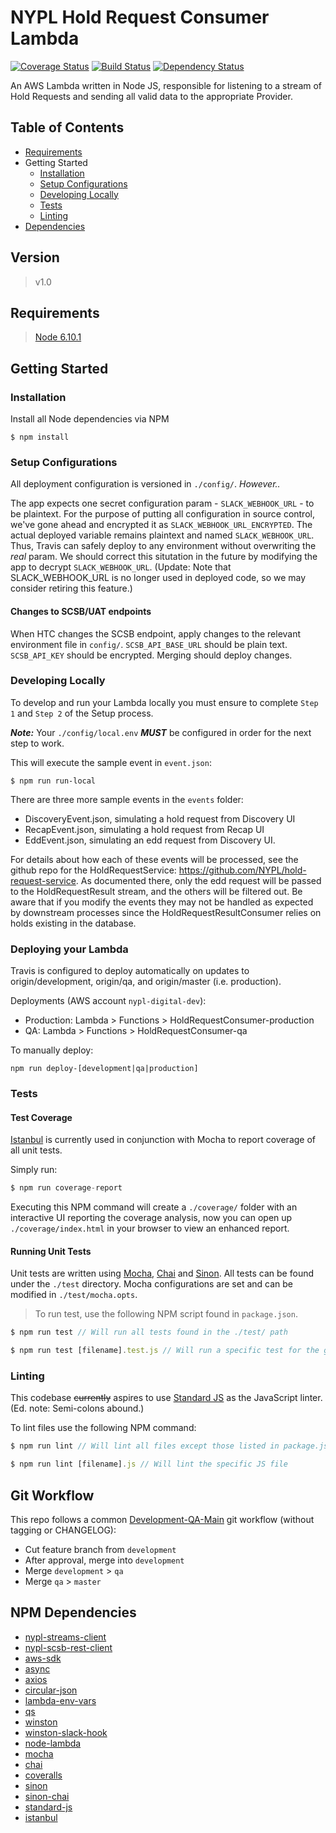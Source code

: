 # NYPL Hold Request Consumer Lambda
[![Coverage Status](https://coveralls.io/repos/github/NYPL/nypl-hold-request-consumer/badge.svg?branch=master)](https://coveralls.io/github/NYPL/nypl-hold-request-consumer?branch=master)
[![Build Status](https://travis-ci.org/NYPL/nypl-hold-request-consumer.svg?branch=master)](https://travis-ci.org/NYPL/nypl-hold-request-consumer)
[![Dependency Status](https://gemnasium.com/badges/github.com/NYPL/nypl-hold-request-consumer.svg)](https://gemnasium.com/github.com/NYPL/nypl-hold-request-consumer)

An AWS Lambda written in Node JS, responsible for listening to a stream of Hold Requests and sending all valid data to the appropriate Provider.

## Table of Contents
- [Requirements](#requirements)
- Getting Started
  - [Installation](#installation)
  - [Setup Configurations](#setup-configurations)
  - [Developing Locally](#developing-locally)
  - [Tests](#tests)
  - [Linting](#linting)
- [Dependencies](#npm-dependencies)

## Version
> v1.0

## Requirements
> [Node 6.10.1](https://nodejs.org/docs/v6.10.1/api/)

## Getting Started

### Installation

Install all Node dependencies via NPM
```console
$ npm install
```

### Setup Configurations

All deployment configuration is versioned in `./config/`. *However..*

The app expects one secret configuration param - `SLACK_WEBHOOK_URL` - to be plaintext. For the purpose of putting all configuration in source control, we've gone ahead and encrypted it as `SLACK_WEBHOOK_URL_ENCRYPTED`. The actual deployed variable remains plaintext and named `SLACK_WEBHOOK_URL`. Thus, Travis can safely deploy to any environment without overwriting the *real* param. We should correct this situtation in the future by modifying the app to decrypt `SLACK_WEBHOOK_URL`. (Update: Note that SLACK_WEBHOOK_URL is no longer used in deployed code, so we may consider retiring this feature.)

#### Changes to SCSB/UAT endpoints

When HTC changes the SCSB endpoint, apply changes to the relevant environment file in `config/`. `SCSB_API_BASE_URL` should be plain text. `SCSB_API_KEY` should be encrypted. Merging should deploy changes.

### Developing Locally

To develop and run your Lambda locally you must ensure to complete `Step 1` and `Step 2` of the Setup process.

***Note:*** Your `./config/local.env` ***MUST*** be configured in order for the next step to work.

This will execute the sample event in `event.json`:

```console
$ npm run run-local
```

There are three more sample events in the `events` folder:
- DiscoveryEvent.json, simulating a hold request from Discovery UI
- RecapEvent.json, simulating a hold request from Recap UI
- EddEvent.json, simulating an edd request from Discovery UI.

For details about how each of these events will be processed, see the github repo for the HoldRequestService: https://github.com/NYPL/hold-request-service. As documented there, only the edd request will be passed to the HoldRequestResult stream, and the others will be filtered out. Be aware that if you modify the events they may not be handled as expected by downstream processes since the HoldRequestResultConsumer relies on holds existing in the database.


### Deploying your Lambda

Travis is configured to deploy automatically on updates to origin/development, origin/qa, and origin/master (i.e. production).

Deployments (AWS account `nypl-digital-dev`):
 * Production: Lambda > Functions > HoldRequestConsumer-production
 * QA: Lambda > Functions > HoldRequestConsumer-qa

To manually deploy:

```
npm run deploy-[development|qa|production]
```

### Tests
#### Test Coverage
[Istanbul](https://github.com/istanbuljs/nyc) is currently used in conjunction with Mocha to report coverage of all unit tests.

Simply run:
```javascript
$ npm run coverage-report
```

Executing this NPM command will create a `./coverage/` folder with an interactive UI reporting the coverage analysis, now you can open up `./coverage/index.html` in your browser to view an enhanced report.

#### Running Unit Tests
Unit tests are written using [Mocha](https://github.com/mochajs/mocha), [Chai](https://github.com/chaijs) and [Sinon](https://github.com/domenic/sinon-chai). All tests can be found under the `./test` directory. Mocha configurations are set and can be modified in `./test/mocha.opts`.

> To run test, use the following NPM script found in `package.json`.

```javascript
$ npm run test // Will run all tests found in the ./test/ path
```

```javascript
$ npm run test [filename].test.js // Will run a specific test for the given filename
```
### Linting
This codebase ~~currently~~ aspires to use [Standard JS](https://www.npmjs.com/package/standard) as the JavaScript linter. (Ed. note: Semi-colons abound.)

To lint files use the following NPM command:
```javascript
$ npm run lint // Will lint all files except those listed in package.json under standard->ignore
```

```javascript
$ npm run lint [filename].js // Will lint the specific JS file
```

## Git Workflow

This repo follows a common [Development-QA-Main](hhttps://github.com/NYPL/engineering-general/blob/master/standards/git-workflow.md#development-qa-main) git workflow (without tagging or CHANGELOG):

 - Cut feature branch from `development`
 - After approval, merge into `development`
 - Merge `development` > `qa`
 - Merge `qa` > `master`

## NPM Dependencies
* [nypl-streams-client](https://www.npmjs.com/package/@nypl/nypl-streams-client)
* [nypl-scsb-rest-client](https://www.npmjs.com/package/@nypl/scsb-rest-client)
* [aws-sdk](https://www.npmjs.com/package/aws-sdk)
* [async](https://www.npmjs.com/package/async)
* [axios](https://www.npmjs.com/package/axios)
* [circular-json](https://www.npmjs.com/package/circular-json)
* [lambda-env-vars](https://www.npmjs.com/package/lambda-env-vars)
* [qs](https://www.npmjs.com/package/qs)
* [winston](https://www.npmjs.com/package/winston)
* [winston-slack-hook](https://www.npmjs.com/package/winston-slack-hook)
* [node-lambda](https://www.npmjs.com/package/node-lambda)
* [mocha](https://www.npmjs.com/package/mocha)
* [chai](https://www.npmjs.com/package/chai)
* [coveralls](https://www.npmjs.com/package/coveralls)
* [sinon](https://www.npmjs.com/package/sinon)
* [sinon-chai](https://www.npmjs.com/package/sinon-chai)
* [standard-js](https://www.npmjs.com/package/standard)
* [istanbul](https://github.com/istanbuljs/nyc)
